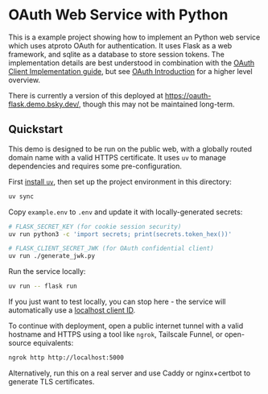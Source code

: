 # OAuth Web Service with Python

This is a example project showing how to implement an Python web service which uses atproto OAuth for authentication. It uses Flask as a web framework, and sqlite as a database to store session tokens. The implementation details are best understood in combination with the [OAuth Client Implementation guide](https://docs.bsky.app/docs/advanced-guides/oauth-client), but see [OAuth Introduction](http://atproto.com/guides/oauth) for a higher level overview.

There is currently a version of this deployed at <https://oauth-flask.demo.bsky.dev/>, though this may not be maintained long-term.


## Quickstart

This demo is designed to be run on the public web, with a globally routed domain name with a valid HTTPS certificate. It uses `uv` to manage dependencies and requires some pre-configuration.

First [install `uv`](https://docs.astral.sh/uv/getting-started/installation/), then set up the project environment in this directory:

```bash
uv sync
```

Copy `example.env` to `.env` and update it with locally-generated secrets:

```bash
# FLASK_SECRET_KEY (for cookie session security)
uv run python3 -c 'import secrets; print(secrets.token_hex())'

# FLASK_CLIENT_SECRET_JWK (for OAuth confidential client)
uv run ./generate_jwk.py
```

Run the service locally:

```bash
uv run -- flask run
```

If you just want to test locally, you can stop here - the service will automatically use a [localhost client ID](https://atproto.com/specs/oauth#localhost-client-development).

To continue with deployment, open a public internet tunnel with a valid hostname and HTTPS using a tool like `ngrok`, Tailscale Funnel, or open-source equivalents:

```bash
ngrok http http://localhost:5000
```

Alternatively, run this on a real server and use Caddy or nginx+certbot to generate TLS certificates.
